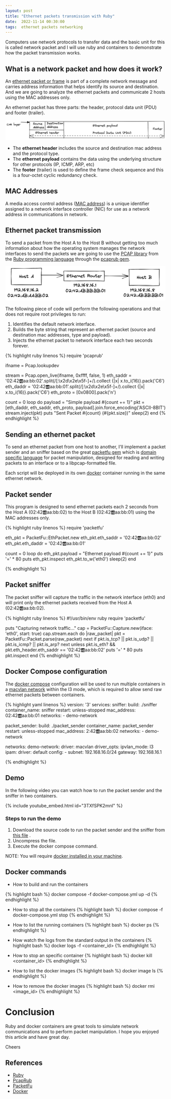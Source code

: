 ```yaml
---
layout: post
title: "Ethernet packets transmission with Ruby"
date:  2022-11-14 00:30:00
tags:  ethernet packets networking
---
```


Computers use network protocols to transfer data and the basic unit for this is called network packet and
I will use ruby and containers to demonstrate how the packet transmission works.

## What is a network packet and how does it work?

An [ethernet packet or frame](https://en.wikipedia.org/wiki/Ethernet_frame#Header) is part of a complete network 
message and carries address information that helps identify its source and destination. And
we are going to analyze the ethernet packets and communicate 2 hosts using the MAC addresses only.

An ethernet packet has three parts: the header, protocol data unit (PDU) and footer (trailer).

![ethernet encapsulation](/img/network_protocols/ethernet-encapsulation.png)

* The **ethernet header** includes the source and destination mac address and the protocol type.
* The **ethernet payload** contains the data using the underlying structure for other protocols (IP, ICMP, ARP, etc)
* The **footer** (trailer) is used to define the frame check sequence and this is a four-octet cyclic redundancy check.

## MAC Addresses
A media access control address ([MAC address](https://en.wikipedia.org/wiki/MAC_address)) is a unique identifier 
assigned to a network interface controller (NIC) for use as a network address in communications in network.


## Ethernet packet transmission 
To send a packet from the Host A to the Host B without getting too much information about how the operating system 
manages the network interfaces to send the packets we are going to use the [PCAP library](https://www.tcpdump.org/manpages/pcap.3pcap.html) 
from the [Ruby programming language](https://www.ruby-lang.org/en/) through the [pcaprub gem](https://github.com/pcaprub/pcaprub).

![Ethernet packet transmission](/img/network_protocols/ethernet-packet-transmission.png)

The following piece of code will perform the following operations and that does not require root privileges to run:

1. Identifies the default network interface.
2. Builds the byte string that represent an ethernet packet (source and destination mac addresses, type and payload).
3. Injects the ethernet packet to network interface each two seconds forever.

{% highlight ruby linenos %}
require 'pcaprub'

ifname = Pcap.lookupdev

stream = Pcap.open_live(ifname, 0xffff, false, 1)
eth_saddr = '02:42:ab:aa:bb:02'.split(/[:\x2d\x2e\x5f-]+/).collect {|x| x.to_i(16)}.pack('C6')
eth_daddr = '02:42:ab:aa:bb:01'.split(/[:\x2d\x2e\x5f-]+/).collect {|x| x.to_i(16)}.pack('C6')
eth_proto = [0x0800].pack('n')

count = 0
loop do
  payload = "Simple payload #{count += 1}"
  pkt = [eth_daddr, eth_saddr, eth_proto, payload].join.force_encoding('ASCII-8BIT')
  stream.inject(pkt)
  puts "Sent Packet #{count} (#{pkt.size})"
  sleep(2)
end
{% endhighlight %}

## Sending an ethernet packet 
To send an ethernet packet from one host to another, I'll implement a packet sender and an sniffer based on the great 
[packetfu gem](https://github.com/packetfu/packetfu) which is [domain specific language](https://en.wikipedia.org/wiki/Domain-specific_language) 
for packet manipulation, designed for reading and writing packets to an interface or to a libpcap-formatted file.

Each script will be deployed in its own [docker](https://en.wikipedia.org/wiki/Docker_(software)) container running
in the same ethernet network.

## Packet sender
This program is designed to send ethernet packets each 2 seconds from the Host A (02:42:ab:aa:bb:02) to the 
Host B (02:42:ab:aa:bb:01) using the MAC addresses only.

{% highlight ruby linenos %}
require 'packetfu'

eth_pkt = PacketFu::EthPacket.new
eth_pkt.eth_saddr = '02:42:ab:aa:bb:02'
eth_pkt.eth_daddr = '02:42:ab:aa:bb:01'

count = 0
loop do
  eth_pkt.payload = "Ethernet payload #{count += 1}"
  puts '=' * 80
  puts eth_pkt.inspect
  eth_pkt.to_w('eth0')
  sleep(2)
end

{% endhighlight %}

## Packet sniffer
The packet sniffer will capture the traffic in the network interface (eth0) and will print only the
ethernet packets received from the Host A (02:42:ab:aa:bb:02). 

{% highlight ruby linenos %}
#!/usr/bin/env ruby
require 'packetfu'

puts "Capturing network traffic..."
cap = PacketFu::Capture.new(iface: 'eth0', start: true)
cap.stream.each do |raw_packet|
  pkt = PacketFu::Packet.parse(raw_packet)
  next if pkt.is_tcp? || pkt.is_udp? || pkt.is_icmp? || pkt.is_arp?
  next unless pkt.is_eth? && pkt.eth_header.eth_saddr == '02:42:ab:aa:bb:02'
  puts '=' * 80
  puts pkt.inspect
end
{% endhighlight %}

## Docker Compose configuration
The [docker compose](https://docs.docker.com/engine/reference/commandline/compose/) configuration will be used to run 
multiple containers in a [macvlan network](https://docs.docker.com/network/macvlan/) within the l3 mode, which is 
required to allow send raw ethernet packets between containers.

{% highlight yaml linenos %}
version: '3'
services:
  sniffer:
    build: ./sniffer
    container_name: sniffer
    restart: unless-stopped
    mac_address: 02:42:ab:aa:bb:01
    networks:
      - demo-network

  packet_sender:
    build: ./packet_sender
    container_name: packet_sender
    restart: unless-stopped
    mac_address: 2:42:ab:aa:bb:02
    networks:
      - demo-network

networks:
  demo-network:
    driver: macvlan
    driver_opts:
      ipvlan_mode: l3
    ipam:
    driver: default
    config:
      - subnet: 192.168.16.0/24
        gateway: 192.168.16.1

{% endhighlight %}

## Demo
In the following video you can watch how to run the packet sender and the sniffer in two containers.

{% include youtube_embed.html id="3TXfSPK2mnI" %}

### Steps to run the demo
1. Download the source code to run the packet sender and the sniffer from [this file](/src/network_protocols/ethernet_packets.zip)  .
2. Uncompress the file.
3. Execute the docker compose command.

NOTE: You will require [docker installed in your machine](https://docs.docker.com/get-docker/).

## Docker commands
* How to build and run the containers

{% highlight bash %}
docker compose -f docker-compose.yml up -d 
{% endhighlight  %}

* How to stop all the containers
{% highlight bash %}
docker compose -f docker-compose.yml stop
{% endhighlight  %}

* How to list the running containers
{% highlight bash %}
docker ps
{% endhighlight  %}

* How watch the logs from the standard output in the containers
{% highlight bash %}
docker logs -f <container_id>
{% endhighlight  %}

* How to stop an specific container
{% highlight bash %}
docker kill <container_id>
{% endhighlight  %}

* How to list the docker images
{% highlight bash %}
docker image ls
{% endhighlight  %}

* How to remove the docker images
{% highlight bash %}
docker rmi <image_id>
{% endhighlight  %}

# Conclusion

Ruby and docker containers are great tools to simulate network communications and to perform packet manipulation.
I hope you enjoyed this article and have great day.

Cheers
## References
* [Ruby](https://www.ruby-lang.org/en/)
* [PcapRub](https://github.com/pcaprub/pcaprub)
* [PacketFu](https://github.com/packetfu/packetfu)
* [Docker](https://docs.docker.com/get-started/)